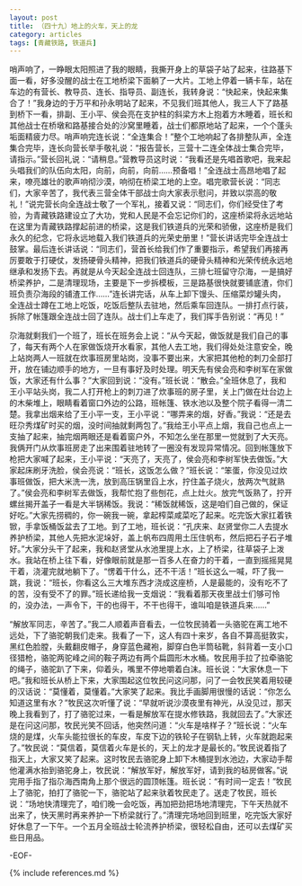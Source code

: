 ```yaml
---
layout: post
title: （四十九）地上的火车，天上的龙
category: articles
tags: [青藏铁路, 铁道兵]
---
```


哨声响了，一睁眼太阳照进了我的眼睛，我撕开身上的草袋子站了起来，往路基下面一看，好多没醒的战士在工地桥梁下面躺了一大片。工地上停着一辆卡车，站在车边的有营长、教导员、连长、指导员、副连长，我转身说：“快起来，快起来集合了！”我身边的于万平和孙永明站了起来，不见我们班其他人，我三人下了路基到桥下一看，排副、王小平、侯会亮在支护柱的斜梁方木上抱着方木睡着，班长和其他战士在桥墩和路基接合处的沙窝里睡着，战士们都原地站了起来，一个个蓬头垢面精疲力尽。哨声响完连长说：“全连集合！”整个工地响起了各排整队声，全连集合完毕，连长向营长举手敬礼说：“报告营长，三营十二连全体战士集合完毕，请指示。”营长回礼说：“请稍息。”营教导员这时说：“我看还是先唱首歌吧，我来起头唱我们的队伍向太阳，向前，向前，向前……预备唱！”全连战士高昂地唱了起来，嘹亮雄壮的歌声响彻沙漠，响彻在桥梁工地的上空。唱完歌营长说：“同志们，大家辛苦了，我代表三营全体干部战士向大家表示慰问，并致以崇高的敬礼！”说完营长向全连战士敬了一个军礼，接着又说：“同志们，你们经受住了考验，为青藏铁路建设立了大功，党和人民是不会忘记你们的，这座桥梁将永远地站在这里为青藏铁路撑起前进的桥梁，这是我们铁道兵的光荣和骄傲，这座桥是我们永久的纪念，它将永远地载入我们铁道兵的光荣史册里！”营长讲话完毕全连战士鼓掌。最后连长讲话说：“同志们，营首长给我们作了重要指示，希望我们再接再厉要敢于打硬仗，发扬硬骨头精神，把我们铁道兵的硬骨头精神和光荣传统永远地继承和发扬下去。再就是从今天起全连战士回连队，三排七班留守尕海，一是搞好桥梁养护，二是清理现场，主要是下一步拆模板，三是路基很快就要铺底渣，你们班负责尕海段的铺渣工作……”连长讲完话，从车上卸下馒头、压缩菜炒罐头肉，全连战士蹲在工地上吃饭，吃饭后整队去驻地，然后乘车回连队。一排打点行装，拆除了帐篷跟全连战士回了连队。战士们上车走了，我们挥手告别说：“再见！”

尕海就剩我们一个班了，班长在班务会上说：“从今天起，做饭就是我们自己的事了，每天有两个人在家做饭烧开水看家，其他人去工地，我们得处处注意安全，晚上站岗两人一班就在炊事班房里站岗，没事不要出来，大家把其他枪的刺刀全部打开，放在铺边顺手的地方，一旦有事好及时处理。明天先有侯会亮和李树军在家做饭，大家还有什么事？”大家回到说：“没有。”班长说：“散会。”全班休息了，我和王小平站头岗，我二人打开枪上的刺刀进了炊事班的房子里，关上门做在灶台边上的木柴堆上，眼睛看着窗口外边的公路，班帐篷、铁水池以及整个院子看得一清二楚。我拿出烟来给了王小平一支，王小平说：“哪弄来的烟，好香。”我说：“还是去旺尕秀煤矿时买的烟，没时间抽就剩两包了。”我给王小平点上烟，我自己也点上一支抽了起来，抽完烟两眼还是看着窗户外，不知怎么坐在那里一觉就到了大天亮。我俩开门从炊事班房走了出来围着驻地转了一圈没有发现异常情况。回到帐篷放下枪把大家喊了起来，王小平说：“天亮了，天亮了，侯会亮和李树军快去做饭。”大家起床刷牙洗脸，侯会亮说：“班长，这饭怎么做？”班长说：“笨蛋，你没见过炊事班做饭，把大米洗一洗，放到高压锅里舀上水，拧住盖子烧火，放两次气就熟了。”侯会亮和李树军去做饭，我帮忙抱了些刨花，点上灶火。放完气饭熟了，拧开螺丝揭开盖子一看是大半锅稀饭。我说：“稀饭就稀饭，这是咱们自己做的，保证好吃。”大家先捞稠的，你一碗我一碗，拿起榨菜咸菜吃了起来。吃完饭大家扛着铁锨，手拿饭桶饭盆去了工地。到了工地，班长说：“孔庆来、赵贤堂你二人去提水养护桥梁，其他人先把水泥垛好，盖上帆布四周用土压住帆布，然后把石子石子堆好。”大家分头干了起来，我和赵贤堂从水池里提上水，上了桥梁，往草袋子上泼水。我站在桥上往下看，好像眼前就是那一百多人在奋力的干着，一直到摇摇晃晃干着，浇灌完就地躺下了。“愣着干什么，还不干活！”班长这么一喊，吓了我一跳，我说：“班长，你看这么三大堆东西才浇成这座桥，人是最能的，没有吃不了的苦，没有受不了的罪。”班长递给我一支烟说：“我看着那天夜里战士们够可怜的，没办法，一声令下，干的也得干，不干也得干，谁叫咱是铁道兵来……”

“解放军同志，辛苦了。”我二人顺着声音看去，一位牧民骑着一头骆驼在离工地不远处，下了骆驼朝我们走来。我看了一下，这人有四十来岁，各自不算高挺敦实，黑红色脸膛，头戴翻皮帽子，身穿蓝色藏袍，脚穿白色半筒毡靴，斜背着一支小口径猎枪，骆驼两驼峰之间的鞍子两边有两个扁圆形木水桶。牧民用手拉了拉牵骆驼的绳子，骆驼趴了下来，仰着头，嘴里不停地嚼着白沫。班长说：“大家休息一下吧。”我和班长从桥上下来，大家围起这位牧民问这问那，问了一会牧民笑着用较硬的汉话说：“莫懂着，莫懂着。”大家笑了起来。我比手画脚用很慢的话说：“你怎么知道这里有水？”牧民这次听懂了说：“早就听说沙漠夜里有神光，从没见过，那天晚上我看到了，打了骆驼过来，一看是解放军在提水修铁路，我就回去了。”大家还是在问这问那，牧民光笑不回话，他突然问道：“火车是啥样子？”班长说：“火车烧的是煤，火车头能拉很长的车皮，车皮下边的铁轮子在钢轨上转，火车就跑起来了。”牧民说：“莫信着，莫信着火车是长的，天上的龙才是最长的。”牧民说着指了指天上，大家又笑了起来。这时牧民去骆驼身上卸下木桶提到水池边，大家动手帮他灌满水抬到骆驼身上，牧民说：“解放军好，解放军好，请到我的毡房做客。”说完用手指了指尕海西南角上那个很远的圆顶帐篷。班长说：“有时间一定去！”牧民上了骆驼，拍打了骆驼一下，骆驼站了起来驮着牧民走了。送走了牧民，班长说：“场地快清理完了，咱们晚一会吃饭，再加把劲把场地清理完，下午天热就不出来了，快天黑时再来养护一下桥梁就行了。”清理完场地回到班里，吃完饭大家好好休息了一下午。一个五月全班战士轮流养护桥梁，很轻松自由，还可以去煤矿买些日用品。

-EOF-

{% include references.md %}

